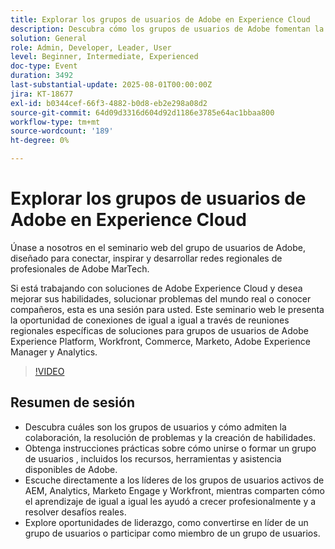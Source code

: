 ```yaml
---
title: Explorar los grupos de usuarios de Adobe en Experience Cloud
description: Descubra cómo los grupos de usuarios de Adobe fomentan la colaboración, ofrecen soluciones de problemas basadas en compañeros y ofrecen oportunidades de liderazgo en AEM, Analytics, Marketo Engage y Workfront.
solution: General
role: Admin, Developer, Leader, User
level: Beginner, Intermediate, Experienced
doc-type: Event
duration: 3492
last-substantial-update: 2025-08-01T00:00:00Z
jira: KT-18677
exl-id: b0344cef-66f3-4882-b0d8-eb2e298a08d2
source-git-commit: 64d09d3316d604d92d1186e3785e64ac1bbaa800
workflow-type: tm+mt
source-wordcount: '189'
ht-degree: 0%

---
```


# Explorar los grupos de usuarios de Adobe en Experience Cloud

Únase a nosotros en el seminario web del grupo de usuarios de Adobe, diseñado para conectar, inspirar y desarrollar redes regionales de profesionales de Adobe MarTech.

Si está trabajando con soluciones de Adobe Experience Cloud y desea mejorar sus habilidades, solucionar problemas del mundo real o conocer compañeros, esta es una sesión para usted. Este seminario web le presenta la oportunidad de conexiones de igual a igual a través de reuniones regionales específicas de soluciones para grupos de usuarios de Adobe Experience Platform, Workfront, Commerce, Marketo, Adobe Experience Manager y Analytics.

>[!VIDEO](https://video.tv.adobe.com/v/3470396/?learn=on&enablevpops)

## Resumen de sesión

* Descubra cuáles son los grupos de usuarios y cómo admiten la colaboración, la resolución de problemas y la creación de habilidades.
* Obtenga instrucciones prácticas sobre cómo unirse o formar un grupo de usuarios , incluidos los recursos, herramientas y asistencia disponibles de Adobe.
* Escuche directamente a los líderes de los grupos de usuarios activos de AEM, Analytics, Marketo Engage y Workfront, mientras comparten cómo el aprendizaje de igual a igual les ayudó a crecer profesionalmente y a resolver desafíos reales.
* Explore oportunidades de liderazgo, como convertirse en líder de un grupo de usuarios o participar como miembro de un grupo de usuarios.
